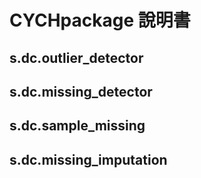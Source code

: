 # CYCHpackage 說明書 #
## s.dc.outlier_detector ##
## s.dc.missing_detector ##
## s.dc.sample_missing ##
## s.dc.missing_imputation ##
